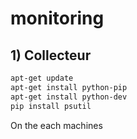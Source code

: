 # monitoring
## 1) Collecteur

```bash
apt-get update
apt-get install python-pip
apt-get install python-dev
pip install psutil
```

On the each machines
